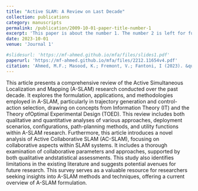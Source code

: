 ```yaml
---
title: "Active SLAM: A Review on Last Decade"
collection: publications
category: manuscripts
permalink: /publication/2009-10-01-paper-title-number-1
excerpt: 'This paper is about the number 1. The number 2 is left for future work.'
date: 2023-10-01
venue: 'Journal 1'

#slidesurl: 'https://mf-ahmed.github.io/mfa/files/slides1.pdf'
paperurl: 'https://mf-ahmed.github.io/mfa/files/2212.11654v4.pdf'
citation: 'Ahmed, M.F.; Masood, K.; Fremont, V.; Fantoni, I (2023). &quot;Active SLAM: A Review on Last Decade.&quot; <i>Sensors</i>. 23,8097.'
---
```



 This article presents a comprehensive review of the Active Simultaneous Localization
 and Mapping (A-SLAM) research conducted over the past decade. It explores the formulation,
 applications, and methodologies employed in A-SLAM, particularly in trajectory generation and
 control-action selection, drawing on concepts from Information Theory (IT) and the Theory ofOptimal
 Experimental Design (TOED). This review includes both qualitative and quantitative analyses of
 various approaches, deployment scenarios, configurations, path-planning methods, and utility
 functions within A-SLAM research. Furthermore, this article introduces a novel analysis of Active
 Collaborative SLAM (AC-SLAM), focusing on collaborative aspects within SLAM systems. It includes
 a thorough examination of collaborative parameters and approaches, supported by both qualitative
 andstatistical assessments. This study also identifies limitations in the existing literature and suggests
 potential avenues for future research. This survey serves as a valuable resource for researchers seeking
 insights into A-SLAM methods and techniques, offering a current overview of A-SLAM formulation.